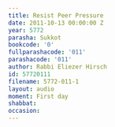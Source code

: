 ```yaml
---
title: Resist Peer Pressure
date: 2011-10-13 00:00:00 Z
year: 5772
parasha: Sukkot
bookcode: '0'
fullparashacode: '011'
parashacode: '011'
author: Rabbi Eliezer Hirsch
id: 57720111
filename: 5772-011-1
layout: audio
moment: First day
shabbat: 
occasion: 
---
```


